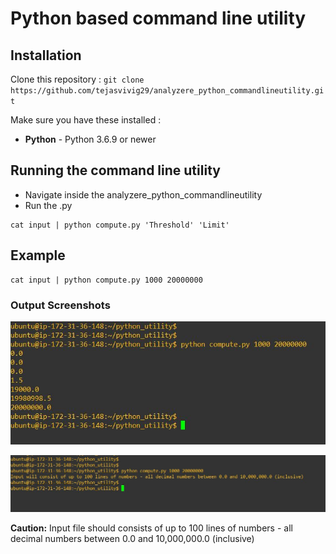Python based command line utility
======================

## Installation

Clone this repository :
`git clone https://github.com/tejasvivig29/analyzere_python_commandlineutility.git`

Make sure you have these installed :

- **Python** - Python 3.6.9 or newer


## Running the command line utility
* Navigate inside the analyzere_python_commandlineutility
* Run the .py 

```
cat input | python compute.py 'Threshold' 'Limit'
```
## Example
```
cat input | python compute.py 1000 20000000
```

### Output Screenshots 

![Output](https://github.com/tejasvivig29/analyzere_python_commandlineutility/blob/main/python_utility_screenshot1.JPG)

![Output in case of wrong inputs](https://github.com/tejasvivig29/analyzere_python_commandlineutility/blob/main/python_utility_screenshot2.JPG)

**Caution:** Input file should consists of up to 100 lines of numbers - all decimal numbers between 0.0 and 10,000,000.0 (inclusive)


